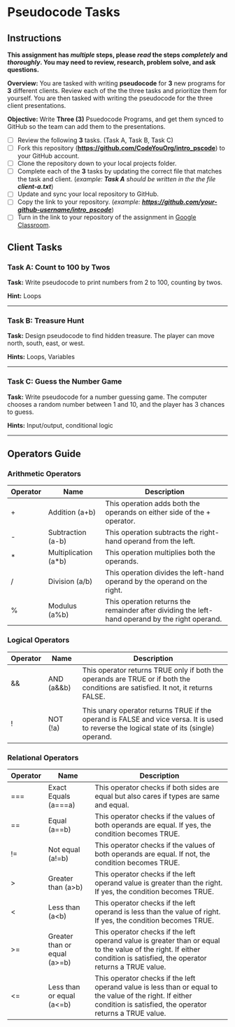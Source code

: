 # Pseudocode Tasks

## Instructions

**This assignment has *multiple* steps, please *read* the steps *completely* and *thoroughly*. You may need to review, research, problem solve, and ask questions.**

**Overview:** You are tasked with writing **pseudocode** for **3** new programs for **3** different clients. Review each of the the three tasks and prioritize them for yourself. You are then tasked with writing the pseudocode for the three client presentations.

**Objective:** Write **Three (3)** Psuedocode Programs, and get them synced to GitHub so the team can add them to the presentations.

- [ ] Review the following **3** tasks. (Task A, Task B, Task C)
- [ ] Fork this repository (**https://github.com/CodeYouOrg/intro_pscode**) to your GitHub account.
- [ ] Clone the repository down to your local projects folder.
- [ ] Complete each of the **3** tasks by updating the correct file that matches the task and client. (*example: **Task A** should be written in the the file **client-a.txt***)
- [ ] Update and sync your local repository to GitHub.
- [ ] Copy the link to your repository. (*example: **https://github.com/your-github-username/intro_pscode***)
- [ ] Turn in the link to your repository of the assignment in [Google Classroom](https://classroom.google.com/).

## Client Tasks

### Task A: Count to 100 by Twos

**Task:** Write pseudocode to print numbers from 2 to 100, counting by twos.

**Hint:** Loops

---

### Task B: Treasure Hunt

**Task:** Design pseudocode to find hidden treasure. The player can move north, south, east, or west.

**Hints:** Loops, Variables

---

### Task C: Guess the Number Game

**Task:** Write pseudocode for a number guessing game. The computer chooses a random number between 1 and 10, and the player has 3 chances to guess.

**Hints:** Input/output, conditional logic

---

## Operators Guide

### Arithmetic Operators

| Operator | Name | Description |
| ----------- | ----------- | ----------- |
| + | Addition (a+b) | This operation adds both the operands on either side of the + operator. |
| - | Subtraction (a-b) | This operation subtracts the right-hand operand from the left. |
| * | Multiplication (a*b) | This operation multiplies both the operands. |
| / | Division (a/b) | This operation divides the left-hand operand by the operand on the right. |
| % | Modulus (a%b) | This operation returns the remainder after dividing the left-hand operand by the right operand. |

### Logical Operators

| Operator | Name | Description |
| ----------- | ----------- | ----------- |
| && | AND (a&&b) | This operator returns TRUE only if both the operands are TRUE or if both the conditions are satisfied. It not, it returns FALSE. |
| || | OR (a||b) | This operator returns TRUE if either operand is TRUE. It also returns TRUE if both the operands are TRUE. If neither operand is true, it returns FALSE. |
| ! | NOT (!a) | This unary operator returns TRUE if the operand is FALSE and vice versa. It is used to reverse the logical state of its (single) operand. |


### Relational Operators

| Operator | Name | Description |
| ----------- | ----------- | ----------- |
| === | Exact Equals (a===a) | This operator checks if both sides are equal but also cares if types are same and equal. |
| == | Equal (a==b) | This operator checks if the values of both operands are equal. If yes, the condition becomes TRUE. |
| != | Not equal (a!=b) | This operator checks if the values of both operands are equal. If not, the condition becomes TRUE. |
| > | Greater than (a>b) | This operator checks if the left operand value is greater than the right. If yes, the condition becomes TRUE. |
| < | Less than (a<b) | This operator checks if the left operand is less than the value of right. If yes, the condition becomes TRUE. |
| >= | Greater than or equal (a>=b) | This operator checks if the left operand value is greater than or equal to the value of the right. If either condition is satisfied, the operator returns a TRUE value. |
| <= | Less than or equal (a<=b) | This operator checks if the left operand value is less than or equal to the value of the right. If either condition is satisfied, the operator returns a TRUE value. |